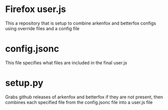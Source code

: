 # Firefox user.js
This a repository that is setup to combine arkenfox and betterfox configs using override files and a config file

# config.jsonc
This file specifies what files are included in the final user.js

# setup.py
Grabs github releases of arkenfox and betterfox if they are not present, then combines each specified file from the config.jsonc file into a user.js file

